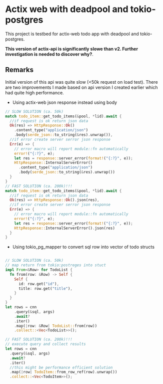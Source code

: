 # Actix web with deadpool and tokio-postgres

This project is testbed for actix-web todo app with deadpool and tokio-postgres.

**This version of actix-api is significantly slowe than v2. Further investigation is needed to discover why?**.

## Remarks

Initial version of this api was quite slow (<50k request on load test). There are two improvements I made based on api version I created earlier which had quite high performance.

- Using actix-web json response instead using body

```rs
// SLOW SOLUTION (ca. 50k)
match todo_item::get_todo_items(&pool, *lid).await {
  //if request is ok return json data
  Ok(res) => HttpResponse::Ok()
    .content_type("application/json")
    .body(serde_json::to_string(&res).unwrap()),
  //if error create server serror json response
  Err(e) => {
    // error macro will report module::fn automatically
    error!("{:?}", e);
    let res = response::server_error(format!("{:?}", e));
    HttpResponse::InternalServerError()
      .content_type("application/json")
      .body(serde_json::to_string(&res).unwrap())
  }
}
// FAST SOLUTION (ca. 200k)!!!
match todo_item::get_todo_items(&pool, *lid).await {
  //if request is ok return json data
  Ok(res) => HttpResponse::Ok().json(res),
  //if error create server serror json response
  Err(e) => {
    // error macro will report module::fn automatically
    error!("{:?}", e);
    let res = response::server_error(format!("{:?}", e));
    HttpResponse::InternalServerError().json(res)
  }
}
```

- Using tokio_pg_mapper to convert sql row into vector of todo structs

```rs

// SLOW SOLUTION (ca. 50k)
// map return from tokio:postreges into stuct
impl From<&Row> for TodoList {
  fn from(row: &Row) -> Self {
    Self {
      id: row.get("id"),
      title: row.get("title"),
    }
  }
}
let rows = cnn
    .query(&sql, args)
    .await?
    .iter()
    .map(|row: &Row| TodoList::from(row))
    .collect::<Vec<TodoList>>();

// FAST SOLUTION (ca. 200k)!!!
// execute query and collect results
let rows = cnn
  .query(&sql, args)
  .await?
  .iter()
  //this might be performance efficient solution
  .map(|row| TodoItem::from_row_ref(row).unwrap())
  .collect::<Vec<TodoItem>>();

```
